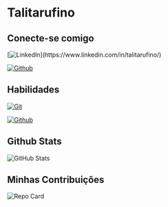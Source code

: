 # Talitarufino

## Conecte-se comigo
[![LinkedIn](https://img.shields.io/badge/LinkedIn-ec63a1???style=for-the-badge&logo=linkedin&logoColor=c63a1?)](https://www.linkedin.com/in/talitarufino/)

[![Github](https://img.shields.io/badge/Github-ec63a1???style=for-the-badge&logo=linkedin&logoColor=fff)]()

## Habilidades
[![Git](https://img.shields.io/badge/Git-ec63a1??style=for-the-badge&logo=linkedin&logoColor=fff)](https://github.com/talitarufino)
 
[![Github](https://img.shields.io/badge/Github-ec63a1???style=for-the-badge&logo=linkedin&logoColor=fff)]()

## Github Stats
![GitHub Stats](https://github-readme-stats.vercel.app/api?username=talitarufino&theme=transparent&bg_color=ec63a1&border_color=fff&show_icons=true&icon_color=fff&title_color=fff&text_color=FFF&ride_title=true&hide=stars)


## Minhas Contribuições
![Repo Card](https://github-readme-stats.vercel.app/api/pin/?username=talitarufino&repo=dio-lab-open-source-desafio1&bg_color=ec63a1&border_color=fff&show_icons=true&icon_color=ffff&title_color=fff&text_color=FFF)

